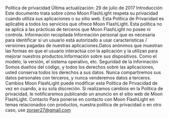 Política de privacidad
Última actualización: 29 de julio de 2017
Introducción
Este documento trata sobre cómo Moon FlashLight respeta su privacidad cuando utiliza sus aplicaciones o su sitio web. Esta Política de Privacidad es aplicable a todos los servicios que ofrece Moon FlashLight. Esta política no se aplica a las prácticas de terceros que Moon FlashLight no posee ni controla.
Información recopilada
Información personal que es necesaria para identificar si un usuario está autorizado a usar características / versiones pagadas de nuestras aplicaciones.Datos anónimos que muestran las formas en que el usuario interactúa con la aplicación y la utilizan para mejorar nuestros productos.Información sobre sus dispositivos. Como el modelo, la versión, el sistema operativo, etc.
Seguridad de la información
Somos dueños del código, y todos los derechos sobre las aplicaciones, usted conserva todos los derechos a sus datos. Nunca compartiremos sus datos personales con terceros, y nunca venderemos datos a terceros.
Cambios
Moon FlashLight puede modificar esta Política de Privacidad de vez en cuando, a su sola discreción. Si realizamos cambios en la Política de privacidad, le notificaremos publicando un anuncio en el sitio web de Moon FlashLight. Contacto Para ponerse en contacto con Moon FlashLight en temas relacionados con productos, nuestra política de privacidad o en otro caso, use zorser27@gmail.com

